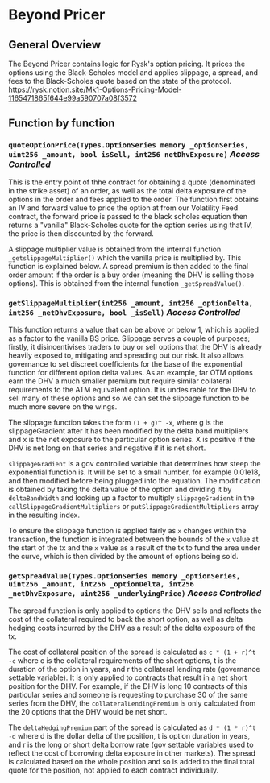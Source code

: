 # Beyond Pricer

## General Overview

The Beyond Pricer contains logic for Rysk's option pricing. It prices the options using the
Black-Scholes model and applies slippage, a spread, and fees to the Black-Scholes quote based on the
state of the protocol.
https://rysk.notion.site/Mk1-Options-Pricing-Model-1165471865f644e99a590707a08f3572

## Function by function

### `quoteOptionPrice(Types.OptionSeries memory _optionSeries, uint256 _amount, bool isSell, int256 netDhvExposure)` **_Access Controlled_**

This is the entry point of thhe contract for obtaining a quote (denominated in the strike asset) of
an order, as well as the total delta exposure of the options in the order and fees applied to the
order. The function first obtains an IV and forward value to price the option at from our Volatility Feed
contract, the forward price is passed to the black scholes equation then returns a "vanilla" Black-Scholes quote for the option series using that IV, the price is then discounted by the forward.

A slippage multiplier value is obtained from the internal function `_getslippageMultiplier()` which
the vanilla price is multiplied by. This function is explained below. A spread premium is then added
to the final order amount if the order is a buy order (meaning the DHV is selling those options).
This is obtained from the internal function `_getSpreadValue()`.

### `getSlippageMultiplier(int256 _amount, int256 _optionDelta, int256 _netDhvExposure, bool _isSell)` **_Access Controlled_**

This function returns a value that can be above or below 1, which is applied as a factor to the
vanilla BS price. Slippage serves a couple of purposes; firstly, it disincentivises traders to buy
or sell options that the DHV is already heavily exposed to, mitigating and spreading out our risk.
It also allows governance to set discreet coefficients for the base of the exponential function for
different option delta values. As an example, far OTM options earn the DHV a much smaller premium
but require similar collateral requirements to the ATM equivalent option. It is undesirable for the
DHV to sell many of these options and so we can set the slippage function to be much more severe on
the wings.

The slippage function takes the form `(1 + g)^ -x`, where g is the slippageGradient after it has
been modified by the delta band multipliers and x is the net exposure to the particular option
series. X is positive if the DHV is net long on that series and negative if it is net short.

`slippageGradient` is a gov controlled variable that determines how steep the exponential function
is. It will be set to a small number, for example 0.01e18, and then modified before being plugged
into the equation. The modification is obtained by taking the delta value of the option and dividing
it by `deltaBandWidth` and looking up a factor to multiply `slippageGradient` in the
`callSlippageGradientMultipliers` or `putSlippageGradientMultipliers` array in the resulting index.

To ensure the slippage function is applied fairly as `x` changes within the transaction, the
function is integrated between the bounds of the `x` value at the start of the tx and the `x` value
as a result of the tx to fund the area under the curve, which is then divided by the amount of
options being sold.

### `getSpreadValue(Types.OptionSeries memory _optionSeries, uint256 _amount, int256 _optionDelta, int256 _netDhvExposure, uint256 _underlyingPrice)` **_Access Controlled_**

The spread function is only applied to options the DHV sells and reflects the cost of the collateral
required to back the short option, as well as delta hedging costs incurred by the DHV as a result of
the delta exposure of the tx.

The cost of collateral position of the spread is calculated as `c * (1 + r)^t -c` where c is the
collateral requirements of the short options, t is the duration of the option in years, and r the
collateral lending rate (governance settable variable). It is only applied to contracts that result
in a net short position for the DHV. For example, if the DHV is long 10 contracts of this particular
series and someone is requesting to purchase 30 of the same series from the DHV, the
`collateralLendingPremium` is only calculated from the 20 options that the DHV would be net short.

The `deltaHedgingPremium` part of the spread is calculated as `d * (1 * r)^t -d` where d is the
dollar delta of the position, t is option duration in years, and r is the long or short delta borrow
rate (gov settable variables used to reflect the cost of borrowing delta exposure in other markets).
The spread is calculated based on the whole position and so is added to the final total quote for
the position, not applied to each contract individually.
